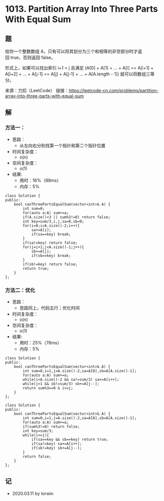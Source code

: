 # 1013. Partition Array Into Three Parts With Equal Sum

## 题

给你一个整数数组 A，只有可以将其划分为三个和相等的非空部分时才返回 true，否则返回 false。

形式上，如果可以找出索引 i+1 < j 且满足 (A[0] + A[1] + ... + A[i] == A[i+1] + A[i+2] + ... + A[j-1] == A[j] + A[j-1] + ... + A[A.length - 1]) 就可以将数组三等分。

来源：力扣（LeetCode）
链接：https://leetcode-cn.com/problems/partition-array-into-three-parts-with-equal-sum

## 解

### 方法一：
- 思路：
  - 从左向右分别找第一个指针和第二个指针位置
- 时间复杂度：
  - o(n)
- 空间复杂度：
  - o(1)
- 结果:
  - 用时：16%（88ms）
  - 内存：5%
```
class Solution {
public:
    bool canThreePartsEqualSum(vector<int>& A) {
        int sum=0;
        for(auto a:A) sum+=a;
        if(A.size()<3 || sum%3!=0) return false;
        int key=sum/3,i,j,sa=0,sb=0;
        for(i=0;i<A.size()-2;i++){
            sa+=A[i];
            if(sa==key) break;
        }
        if(sa!=key) return false;
        for(j=i+1;j<A.size()-1;j++){
            sb+=A[j];
            if(sb==key) break;
        }
        if(sb!=key) return false;
        return true;
    }
};
```

### 方法二：优化
- 思路：
  - 思路同上，代码五行；优化时间
- 时间复杂度：
  - o(n)
- 空间复杂度：
  - o(1)
- 结果:
  - 用时：25%（76ms）
  - 内存：5%
```
class Solution {
public:
    bool canThreePartsEqualSum(vector<int>& A) {
        int sum=0,i=1,j=A.size()-2,sa=A[0],sb=A[A.size()-1];
        for(auto a:A) sum+=a;
        while(i<A.size()-2 && sa!=sum/3) sa+=A[i++];
        while(j>1 && sb!=sum/3) sb+=A[j--];
        return sum%3==0 & i<=j;
    }
};
```
```
class Solution {
public:
    bool canThreePartsEqualSum(vector<int>& A) {
        int sum=0,i=1,j=A.size()-2,sa=A[0],sb=A[A.size()-1];
        for(auto a:A) sum+=a; 
        if(sum%3!=0) return false;
        int key=sum/3;
        while(i<=j){
            if(sa==key && sb==key) return true;
            if(sa!=key) sa+=A[i++];
            if(sb!=key) sb+=A[j--];
        }
        return false;
    }
};
```

## 记

- 2020.03.11 by lorwin